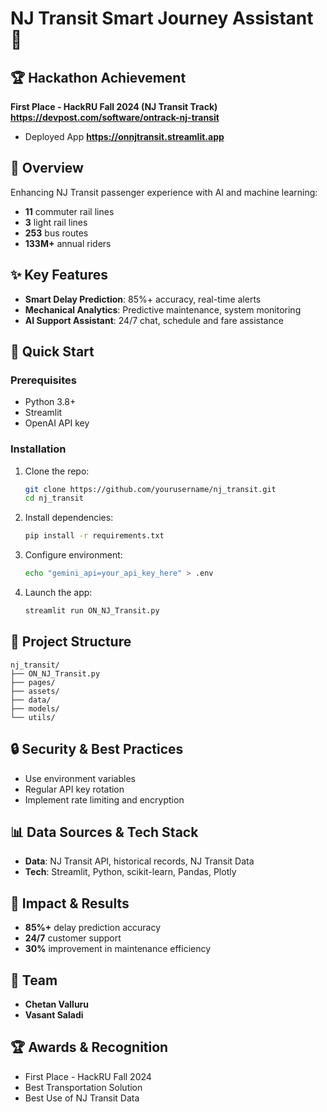 # NJ Transit Smart Journey Assistant 🚆

## 🏆 Hackathon Achievement

**First Place - HackRU Fall 2024 (NJ Transit Track)**
**https://devpost.com/software/ontrack-nj-transit**
- Deployed App
**https://onnjtransit.streamlit.app**

## 📱 Overview

Enhancing NJ Transit passenger experience with AI and machine learning:

- **11** commuter rail lines
- **3** light rail lines
- **253** bus routes
- **133M+** annual riders

## ✨ Key Features

- **Smart Delay Prediction**: 85%+ accuracy, real-time alerts
- **Mechanical Analytics**: Predictive maintenance, system monitoring
- **AI Support Assistant**: 24/7 chat, schedule and fare assistance

## 🚀 Quick Start

### Prerequisites

- Python 3.8+
- Streamlit
- OpenAI API key

### Installation

1. Clone the repo:
   ```bash
   git clone https://github.com/yourusername/nj_transit.git
   cd nj_transit
   ```
2. Install dependencies:
   ```bash
   pip install -r requirements.txt
   ```
3. Configure environment:
   ```bash
   echo "gemini_api=your_api_key_here" > .env
   ```
4. Launch the app:
   ```bash
   streamlit run ON_NJ_Transit.py
   ```

## 📁 Project Structure

```
nj_transit/
├── ON_NJ_Transit.py
├── pages/
├── assets/
├── data/
├── models/
└── utils/
```

## 🔒 Security & Best Practices

- Use environment variables
- Regular API key rotation
- Implement rate limiting and encryption

## 📊 Data Sources & Tech Stack

- **Data**: NJ Transit API, historical records, NJ Transit Data
- **Tech**: Streamlit, Python, scikit-learn, Pandas, Plotly

## 🎯 Impact & Results

- **85%+** delay prediction accuracy
- **24/7** customer support
- **30%** improvement in maintenance efficiency

## 👥 Team

- **Chetan Valluru**
- **Vasant Saladi**

## 🏆 Awards & Recognition

- First Place - HackRU Fall 2024
- Best Transportation Solution
- Best Use of NJ Transit Data
